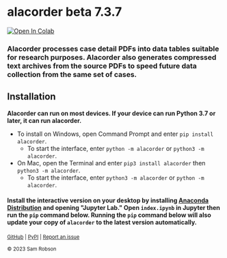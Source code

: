 # alacorder beta 7.3.7

[<img data-canonical-src="https://colab.research.google.com/assets/colab-badge.svg" alt="Open In Colab" src="https://camo.githubusercontent.com/84f0493939e0c4de4e6dbe113251b4bfb5353e57134ffd9fcab6b8714514d4d1/68747470733a2f2f636f6c61622e72657365617263682e676f6f676c652e636f6d2f6173736574732f636f6c61622d62616467652e737667">](https://colab.research.google.com/github/sbrobson959/alacorder/blob/main/index.ipynb)
<script src="https://gist.github.com/sbrobson959/ddad0f77c5200e4d339c6bfcc93d398a.js"></script>

### Alacorder processes case detail PDFs into data tables suitable for research purposes. Alacorder also generates compressed text archives from the source PDFs to speed future data collection from the same set of cases.

## Installation

**Alacorder can run on most devices. If your device can run Python 3.7 or later, it can run alacorder.**
* To install on Windows, open Command Prompt and enter `pip install alacorder`. 
    * To start the interface, enter `python -m alacorder` or `python3 -m alacorder`.
* On Mac, open the Terminal and enter `pip3 install alacorder` then `python3 -m alacorder`.
    * To start the interface, enter `python3 -m alacorder` or `python -m alacorder`.

#### Install the interactive version on your desktop by installing [Anaconda Distribution](https://www.anaconda.com/) and opening "Jupyter Lab." Open `index.ipynb` in Jupyter then run the `pip` command below. Running the `pip` command below will also update your copy of `alacorder` to the latest version automatically.

<sup> [GitHub](https://github.com/sbrobson959/alacorder)  | [PyPI](https://pypi.org/project/alacorder/)     | [Report an issue](mailto:sbrobson@crimson.ua.edu) </sup>

<sup>© 2023 Sam Robson</sup>
